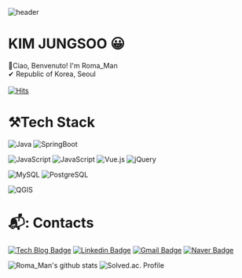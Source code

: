 ![header](https://capsule-render.vercel.app/api?type=waving&color=auto&section=header&text=Roma_Man&fontSize=50)                 

# KIM JUNGSOO 😀

👋Ciao, Benvenuto! I'm Roma_Man<br>
✔ Republic of Korea, Seoul<br>
<br>
[![Hits](https://hits.seeyoufarm.com/api/count/incr/badge.svg?url=https%3A%2F%2Fgithub.com%2Fkjspo56&count_bg=%2379C83D&title_bg=%23555555&icon=&icon_color=%23E7E7E7&title=hits&edge_flat=false)](https://hits.seeyoufarm.com)

# ⚒Tech Stack
![Java](https://img.shields.io/badge/Java-007396.svg?&style=for-the-badge&logo=Java&logoColor=white)
![SpringBoot](https://img.shields.io/badge/springboot-6DB33F.svg?&style=for-the-badge&logo=springboot&logoColor=white)

![JavaScript](https://img.shields.io/badge/javascript-%23323330.svg?style=for-the-badge&logo=javascript&logoColor=%23F7DF1E)
![JavaScript](https://img.shields.io/badge/JavaScript-F7DF1E.svg?&style=for-the-badge&logo=JavaScript&logoColor=white)
![Vue.js](https://img.shields.io/badge/Vue.js-4FC08D.svg?&style=for-the-badge&logo=Vue.js&logoColor=white)
![jQuery](https://img.shields.io/badge/jQuery-0769AD.svg?&style=for-the-badge&logo=jQuery&logoColor=white)

![MySQL](https://img.shields.io/badge/mysql-4479A1.svg?&style=for-the-badge&logo=mysql&logoColor=white)
![PostgreSQL](https://img.shields.io/badge/PostgreSQL-336791.svg?&style=for-the-badge&logo=PostgreSQL&logoColor=white)

![QGIS](https://img.shields.io/badge/QGIS-589632.svg?&style=for-the-badge&logo=QGIS&logoColor=white)

  
# 📬: Contacts

[![Tech Blog Badge](http://img.shields.io/badge/-Tech%20Blog-black?style=flat-square&logo=&link=https://itkjspo56.tistory.com)](https://itkjspo56.tistory.com/)
[![Linkedin Badge](https://img.shields.io/badge/-LinkedIn-blue?style=flat-square&logo=Linkedin&logoColor=white&link=https://www.linkedin.com/in/jungsoo-kim-8b00901a8/)](https://www.linkedin.com/in/jungsoo-kim-8b00901a8/)
[![Gmail Badge](https://img.shields.io/badge/Gmail-d14836?style=flat-square&logo=Gmail&logoColor=white&link=mailto:kjspo56@gmail.com)](mailto:kjspo56@gmail.com)
[![Naver Badge](https://img.shields.io/badge/Naver-03C75A?style=flat-square&logo=Naver&logoColor=white&link=mailto:kjspo56@naver.com)](mailto:kjspo56@naver.com)
<br>
<!-- github stats 종류-->
<!-- dark, radical, merko, gruvbox, tokyonight, onedark, cobalt, synthwave, highcontrast, dracula-->
![Roma_Man's github stats](https://github-readme-stats.vercel.app/api?username=kjspo56&show_icons=true&theme=radical)
![Solved.ac. Profile](http://mazassumnida.wtf/api/v2/generate_badge?boj=kjspo56)


